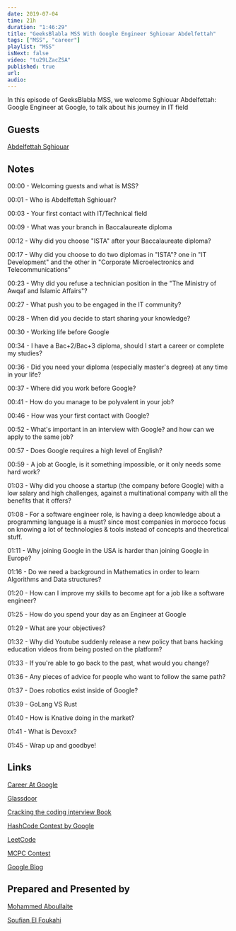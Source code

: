 ```yaml
---
date: 2019-07-04
time: 21h
duration: "1:46:29"
title: "GeeksBlabla MSS With Google Engineer Sghiouar Abdelfettah"
tags: ["MSS", "career"]
playlist: "MSS"
isNext: false
video: "tu29LZacZSA"
published: true
url:
audio:
---
```


In this episode of GeeksBlabla MSS, we welcome Sghiouar Abdelfettah: Google Engineer at Google, to talk about his journey in IT field

## Guests

[Abdelfettah Sghiouar](https://twitter.com/boredabdel)

## Notes

00:00 - Welcoming guests and what is MSS?

00:01 - Who is Abdelfettah Sghiouar?

00:03 - Your first contact with IT/Technical field

00:09 - What was your branch in Baccalaureate diploma

00:12 - Why did you choose "ISTA" after your Baccalaureate diploma?

00:17 - Why did you choose to do two diplomas in "ISTA"? one in "IT Development" and the other in "Corporate Microelectronics and Telecommunications"

00:23 - Why did you refuse a technician position in the "The Ministry of Awqaf and Islamic Affairs"?

00:27 - What push you to be engaged in the IT community?

00:28 - When did you decide to start sharing your knowledge?

00:30 - Working life before Google

00:34 - I have a Bac+2/Bac+3 diploma, should I start a career or complete my studies?

00:36 - Did you need your diploma (especially master's degree) at any time in your life?

00:37 - Where did you work before Google?

00:41 - How do you manage to be polyvalent in your job?

00:46 - How was your first contact with Google?

00:52 - What's important in an interview with Google? and how can we apply to the same job?

00:57 - Does Google requires a high level of English?

00:59 - A job at Google, is it something impossible, or it only needs some hard work?

01:03 - Why did you choose a startup (the company before Google) with a low salary and high challenges, against a multinational company with all the benefits that it offers?

01:08 - For a software engineer role, is having a deep knowledge about a programming language is a must? since most companies in morocco focus on knowing a lot of technologies & tools instead of concepts and theoretical stuff.

01:11 - Why joining Google in the USA is harder than joining Google in Europe?

01:16 - Do we need a background in Mathematics in order to learn Algorithms and Data structures?

01:20 - How can I improve my skills to become apt for a job like a software engineer?

01:25 - How do you spend your day as an Engineer at Google

01:29 - What are your objectives?

01:32 - Why did Youtube suddenly release a new policy that bans hacking education videos from being posted on the platform?

01:33 - If you're able to go back to the past, what would you change?

01:36 - Any pieces of advice for people who want to follow the same path?

01:37 - Does robotics exist inside of Google?

01:39 - GoLang VS Rust

01:40 - How is Knative doing in the market?

01:41 - What is Devoxx?

01:45 - Wrap up and goodbye!

## Links

[Career At Google](https://careers.google.com/jobs)

[Glassdoor](https://www.glassdoor.com)

[Cracking the coding interview Book](http://www.crackingthecodinginterview.com)

[HashCode Contest by Google](https://codingcompetitions.withgoogle.com/hashcode)

[LeetCode](https://leetcode.com)

[MCPC Contest](https://www.facebook.com/MoroccanCPC)

[Google Blog](https://blog.google)

## Prepared and Presented by

[Mohammed Aboullaite](https://www.facebook.com/aboullaite)

[Soufian El Foukahi](https://twitter.com/souffanda)
